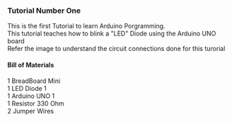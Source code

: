 <h3><strong>Tutorial Number One</strong></h3>
<p>This is the first Tutorial to learn Arduino Porgramming.<br>
  This tutorial teaches how to blink a "LED" Diode using the Arduino UNO board<br>
  Refer the image to understand the circuit connections done for this turorial</p>

<h4><strong>Bill of Materials</strong></h4>

<p>1	BreadBoard Mini<br>
1	LED Diode	1<br>
1	Arduino UNO	1<br>
1	Resistor 330 Ohm<br>
2	Jumper Wires</p>
